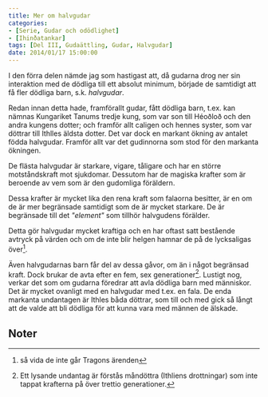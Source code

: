 ```yaml
---
title: Mer om halvgudar
categories:
- [Serie, Gudar och odödlighet]
- [Ihinðatankar]
tags: [Del III, Gudaättling, Gudar, Halvgudar]
date: 2014/01/17 15:00:00
---
```

I den förra delen nämde jag som hastigast att, då gudarna drog ner sin interaktion med de dödliga till ett absolut minimum, började de samtidigt att få fler dödliga barn, s.k. *halvgudar*.

Redan innan detta hade, framförallt gudar, fått dödliga barn, t.ex. kan nämnas Kungariket Tanums tredje kung, som var son till Héoðloð och den andra kungens dotter; och framför allt caligen och hennes syster, som var döttrar till Ithlles äldsta dotter. Det var dock en markant ökning av antalet födda halvgudar. Framför allt var det gudinnorna som stod för den markanta ökningen.

De flästa halvgudar är starkare, vigare, tåligare och har en större motståndskraft mot sjukdomar. Dessutom har de magiska krafter som är beroende av vem som är den gudomliga föräldern.

Dessa krafter är mycket lika den rena kraft som falaorna besitter, är en om de är mer begränsade samtidigt som de är mycket starkare. De är begränsade till det *"element"* som tillhör halvgudens förälder.

Detta gör halvgudar mycket kraftiga och en har oftast satt bestående avtryck på värden och om de inte blir helgen hamnar de på de lycksaligas över[^1].

Även halvgudarnas barn får del av dessa gåvor, om än i något begränsad kraft. Dock brukar de avta efter en fem, sex generationer[^2]. Lustigt nog, verkar det som om gudarna föredrar att avla dödliga barn med människor. Det är mycket ovanligt med en halvgudar med t.ex. en fala. De enda markanta undantagen är Ithles båda döttrar, som till och med gick så långt att de valde att bli dödliga för att kunna vara med männen de älskade.

## Noter
[^1]: så vida de inte går Tragons ärenden
[^2]: Ett lysande undantag är förstås måndöttra (Ithliens drottningar) som inte tappat krafterna på över trettio generationer.
